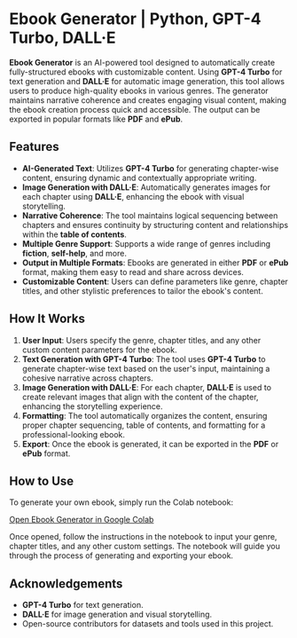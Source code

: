 # Ebook Generator | Python, GPT-4 Turbo, DALL·E

**Ebook Generator** is an AI-powered tool designed to automatically create fully-structured ebooks with customizable content. Using **GPT-4 Turbo** for text generation and **DALL·E** for automatic image generation, this tool allows users to produce high-quality ebooks in various genres. The generator maintains narrative coherence and creates engaging visual content, making the ebook creation process quick and accessible. The output can be exported in popular formats like **PDF** and **ePub**.

## Features

- **AI-Generated Text**: Utilizes **GPT-4 Turbo** for generating chapter-wise content, ensuring dynamic and contextually appropriate writing.
- **Image Generation with DALL·E**: Automatically generates images for each chapter using **DALL·E**, enhancing the ebook with visual storytelling.
- **Narrative Coherence**: The tool maintains logical sequencing between chapters and ensures continuity by structuring content and relationships within the **table of contents**.
- **Multiple Genre Support**: Supports a wide range of genres including **fiction**, **self-help**, and more.
- **Output in Multiple Formats**: Ebooks are generated in either **PDF** or **ePub** format, making them easy to read and share across devices.
- **Customizable Content**: Users can define parameters like genre, chapter titles, and other stylistic preferences to tailor the ebook's content.

## How It Works

1. **User Input**: Users specify the genre, chapter titles, and any other custom content parameters for the ebook.
2. **Text Generation with GPT-4 Turbo**: The tool uses **GPT-4 Turbo** to generate chapter-wise text based on the user's input, maintaining a cohesive narrative across chapters.
3. **Image Generation with DALL·E**: For each chapter, **DALL·E** is used to create relevant images that align with the content of the chapter, enhancing the storytelling experience.
4. **Formatting**: The tool automatically organizes the content, ensuring proper chapter sequencing, table of contents, and formatting for a professional-looking ebook.
5. **Export**: Once the ebook is generated, it can be exported in the **PDF** or **ePub** format.

## How to Use

To generate your own ebook, simply run the Colab notebook:

[Open Ebook Generator in Google Colab](https://colab.research.google.com/drive/your-notebook-link)

Once opened, follow the instructions in the notebook to input your genre, chapter titles, and any other custom settings. The notebook will guide you through the process of generating and exporting your ebook.


## Acknowledgements

- **GPT-4 Turbo** for text generation.
- **DALL·E** for image generation and visual storytelling.
- Open-source contributors for datasets and tools used in this project.
